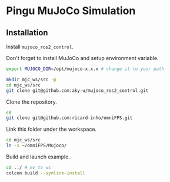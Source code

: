 # Pingu MuJoCo Simulation

## Installation

Install `mujoco_ros2_control`.

Don't forget to install MuJoCo and setup environment variable.

```bash
export MUJOCO_DIR=/opt/mujoco-x.x.x # change it to your path
```

```bash
mkdir mjc_ws/src -p
cd mjc_ws/src
git clone git@github.com:aky-u/mujoco_ros2_control.git
```

Clone the repository.

```bash
cd
git clone git@github.com:ricard-inho/omniFPS.git
```

Link this folder under the workspace.

```bash
cd mjc_ws/src
ln -s ~/omniFPS/Mujoco/
```

Build and launch example.

```bash
cd ../ # mv to ws
colcon build --symlink-install
```
